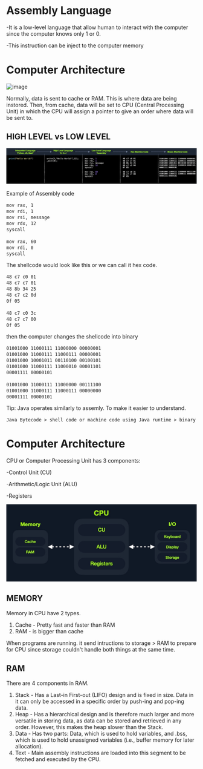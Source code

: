 <h1>Assembly Language</h1>

-It is a low-level language that allow human to interact with the computer since the computer knows only 1 or 0.

-This instruction can be inject to the computer memory

<h1>Computer Architecture</h1>


![image](https://github.com/user-attachments/assets/1405d948-696e-4fe6-86e8-b433cc91205b)

Normally, data is sent to cache or RAM. This is where data are being instored. Then, from cache, data will be set to CPU (Central Processing Unit) in which the CPU will assign a pointer to give an order where data will be sent to.

HIGH LEVEL vs LOW LEVEL
---
![alt text](HLvsLL.png)

Example of Assembly code

```
mov rax, 1
mov rdi, 1
mov rsi, message
mov rdx, 12
syscall

mov rax, 60
mov rdi, 0
syscall
```

The shellcode would look like this or we can call it hex code.

```
48 c7 c0 01
48 c7 c7 01
48 8b 34 25
48 c7 c2 0d
0f 05

48 c7 c0 3c
48 c7 c7 00
0f 05
```

then the computer changes the shellcode into binary

```
01001000 11000111 11000000 00000001
01001000 11000111 11000111 00000001
01001000 10001011 00110100 00100101
01001000 11000111 11000010 00001101 
00001111 00000101

01001000 11000111 11000000 00111100 
01001000 11000111 11000111 00000000 
00001111 00000101
```

Tip: Java operates similarly to assemly. To make it easier to understand.
```
Java Bytecode > shell code or machine code using Java runtime > binary
```

<h1>Computer Architecture</h1>

CPU or Computer Processing Unit has 3 components:

-Control Unit (CU)

-Arithmetic/Logic Unit (ALU)

-Registers

![alt text](image.png)

MEMORY
---

Memory in CPU have 2 types.

1. Cache - Pretty fast and faster than RAM
2. RAM - is bigger than cache 

When programs are running. it send intructions to storage > RAM to prepare for CPU since storage couldn't handle both things at the same time. 

RAM
---

There are 4 components in RAM.

1. Stack - Has a Last-in First-out (LIFO) design and is fixed in size. Data in it can only be accessed in a specific order by push-ing and pop-ing data.
2. Heap - Has a hierarchical design and is therefore much larger and more versatile in storing data, as data can be stored and retrieved in any order. However, this makes the heap slower than the Stack.
3. Data - Has two parts: Data, which is used to hold variables, and .bss, which is used to hold unassigned variables (i.e., buffer memory for later allocation).
4. Text - Main assembly instructions are loaded into this segment to be fetched and executed by the CPU.

